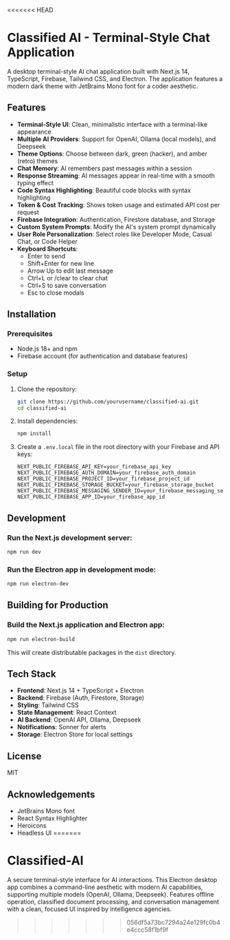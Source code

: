 <<<<<<< HEAD
# Classified AI - Terminal-Style Chat Application

A desktop terminal-style AI chat application built with Next.js 14, TypeScript, Firebase, Tailwind CSS, and Electron. The application features a modern dark theme with JetBrains Mono font for a coder aesthetic.

## Features

- **Terminal-Style UI**: Clean, minimalistic interface with a terminal-like appearance
- **Multiple AI Providers**: Support for OpenAI, Ollama (local models), and Deepseek
- **Theme Options**: Choose between dark, green (hacker), and amber (retro) themes
- **Chat Memory**: AI remembers past messages within a session
- **Response Streaming**: AI messages appear in real-time with a smooth typing effect
- **Code Syntax Highlighting**: Beautiful code blocks with syntax highlighting
- **Token & Cost Tracking**: Shows token usage and estimated API cost per request
- **Firebase Integration**: Authentication, Firestore database, and Storage
- **Custom System Prompts**: Modify the AI's system prompt dynamically
- **User Role Personalization**: Select roles like Developer Mode, Casual Chat, or Code Helper
- **Keyboard Shortcuts**:
  - Enter to send
  - Shift+Enter for new line
  - Arrow Up to edit last message
  - Ctrl+L or /clear to clear chat
  - Ctrl+S to save conversation
  - Esc to close modals

## Installation

### Prerequisites

- Node.js 18+ and npm
- Firebase account (for authentication and database features)

### Setup

1. Clone the repository:
   ```bash
   git clone https://github.com/yourusername/classified-ai.git
   cd classified-ai
   ```

2. Install dependencies:
   ```bash
   npm install
   ```

3. Create a `.env.local` file in the root directory with your Firebase and API keys:
   ```
   NEXT_PUBLIC_FIREBASE_API_KEY=your_firebase_api_key
   NEXT_PUBLIC_FIREBASE_AUTH_DOMAIN=your_firebase_auth_domain
   NEXT_PUBLIC_FIREBASE_PROJECT_ID=your_firebase_project_id
   NEXT_PUBLIC_FIREBASE_STORAGE_BUCKET=your_firebase_storage_bucket
   NEXT_PUBLIC_FIREBASE_MESSAGING_SENDER_ID=your_firebase_messaging_sender_id
   NEXT_PUBLIC_FIREBASE_APP_ID=your_firebase_app_id
   ```

## Development

### Run the Next.js development server:

```bash
npm run dev
```

### Run the Electron app in development mode:

```bash
npm run electron-dev
```

## Building for Production

### Build the Next.js application and Electron app:

```bash
npm run electron-build
```

This will create distributable packages in the `dist` directory.

## Tech Stack

- **Frontend**: Next.js 14 + TypeScript + Electron
- **Backend**: Firebase (Auth, Firestore, Storage)
- **Styling**: Tailwind CSS
- **State Management**: React Context
- **AI Backend**: OpenAI API, Ollama, Deepseek
- **Notifications**: Sonner for alerts
- **Storage**: Electron Store for local settings

## License

MIT

## Acknowledgements

- JetBrains Mono font
- React Syntax Highlighter
- Heroicons
- Headless UI
=======
# Classified-AI
A secure terminal-style interface for AI interactions. This Electron desktop app combines a command-line aesthetic with modern AI capabilities, supporting multiple models (OpenAI, Ollama, Deepseek). Features offline operation, classified document processing, and conversation management with a clean, focused UI inspired by intelligence agencies.
>>>>>>> 056df5a73bc7294a24e129fc0b4e4ccc58f1bf9f
